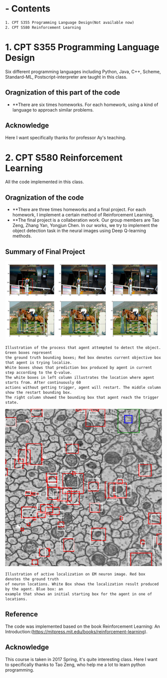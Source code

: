 # - Contents

```
1. CPT S355 Programming Language Design(Not available now)
2. CPT S580 Reinforcement Learning
```

# 1. CPT S355 Programming Language Design

Six different programming languages including Python, Java, C++, Scheme, Standard-ML, Postscript-interpreter are taught in this class.

## Oragnization of this part of the code

* **There are six times homeworks. For each homework, using a kind of language to approach similar problems.

## Acknowledge
Here I want specifically thanks for professor Ay's teaching.



# 2. CPT S580 Reinforcement Learning

All the code implemented in this class.

## Oragnization of the code

* **There are three times homeworks and a final project. For each homework, I implement a certain method of Reinforcement Learning.
* **The final project is a collaberation work. Our group members are Tao Zeng, Zhang Yan, Yongjun Chen. In our works, we try to implement the object detection task in the neural images using Deep Q-learning methods.

## Summary of Final Project 

![images](https://github.com/JohnYC1995/Courses-in-WSU/blob/master/Spring-2017-class-taken-Reinforcement-Learning/Sample_process_images/Natural_images_process.png)
```
Illustration of the process that agent attempted to detect the object. Green boxes represent
the ground truth bounding boxes; Red box denotes current objective box that agent is trying localize.
White boxes shows that prediction box produced by agent in current step according to the Q-value.
The white boxes in left column illustrates the location where agent starts from. After continuously 60
actions without getting trigger, agent will restart. The middle column show the restart bounding box.
The right column showed the bounding box that agent reach the trigger state.
```
![images](https://github.com/JohnYC1995/Courses-in-WSU/blob/master/Spring-2017-class-taken-Reinforcement-Learning/Sample_process_images/Neural_image_result.png)
```
Illustration of active localization on EM neuron image. Red box denotes the ground truth
of neuron locations. White Box shows the localization result produced by the agent. Blue box: an
example that shows an initial starting box for the agent in one of locations.
```
## Reference

The code was implemented based on the book Reinforcement Learning: An Introduction:(https://mitpress.mit.edu/books/reinforcement-learning). 

## Acknowledge
This course is taken in 2017 Spring, it's quite interesting class. Here I want to specifically thanks to Tao Zeng, who help me a lot to learn python programming.
